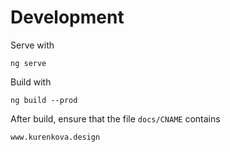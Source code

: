 # Development

Serve with 

    ng serve

Build with

    ng build --prod

After build, ensure that the file `docs/CNAME` contains

    www.kurenkova.design

